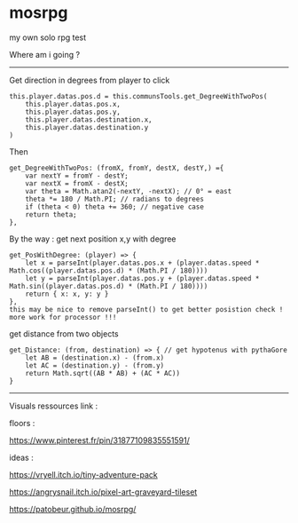 # mosrpg
my own solo rpg test

Where am i going ?

- - - - - - - - - - - - - - - - - - - - - - - - - - - - - - - - - - - 

Get direction in degrees from player to click
```
this.player.datas.pos.d = this.communsTools.get_DegreeWithTwoPos(
	this.player.datas.pos.x,
	this.player.datas.pos.y,
	this.player.datas.destination.x,
	this.player.datas.destination.y
)
```
Then 
```
get_DegreeWithTwoPos: (fromX, fromY, destX, destY,) ={
	var nextY = fromY - destY;
	var nextX = fromX - destX;
	var theta = Math.atan2(-nextY, -nextX); // 0° = east
	theta *= 180 / Math.PI; // radians to degrees
	if (theta < 0) theta += 360; // negative case
	return theta;
},
```

By the way : get next position x,y with degree
```
get_PosWithDegree: (player) => {
	let x = parseInt(player.datas.pos.x + (player.datas.speed * Math.cos((player.datas.pos.d) * (Math.PI / 180))))
	let y = parseInt(player.datas.pos.y + (player.datas.speed * Math.sin((player.datas.pos.d) * (Math.PI / 180))))
	return { x: x, y: y }
},
this may be nice to remove parseInt() to get better posistion check ! more work for processor !!!
```

get distance from two objects
```
get_Distance: (from, destination) => { // get hypotenus with pythaGore
	let AB = (destination.x) - (from.x)
	let AC = (destination.y) - (from.y)
	return Math.sqrt((AB * AB) + (AC * AC))
}
```

- - - - - - - - - - - - - - - - - - - - - - - - - - - - - - - - - - - 

Visuals ressources link :

floors :

https://www.pinterest.fr/pin/31877109835551591/

ideas :

https://vryell.itch.io/tiny-adventure-pack

https://angrysnail.itch.io/pixel-art-graveyard-tileset


https://patobeur.github.io/mosrpg/
